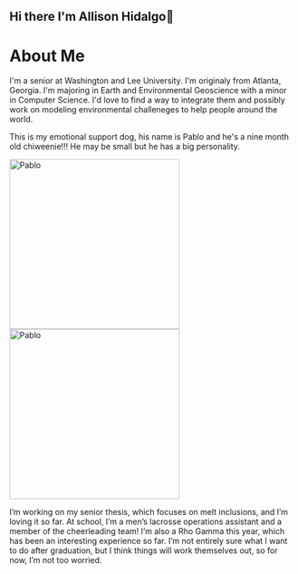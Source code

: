 ## Hi there I'm Allison Hidalgo👋

# About Me
I'm a senior at Washington and Lee University. I'm originaly from Atlanta, Georgia. I'm majoring in Earth and Environmental Geoscience with a minor in Computer Science. I'd love to find a way to integrate them and possibly work on modeling environmental challeneges to help people around the world.

This is my emotional support dog, his name is Pablo and he's a nine month old chiweenie!!! He may be small but he has a big personality. 

<img src="https://github.com/user-attachments/assets/68cb57ba-ab20-4995-b94a-ad1a48accd6a" alt="Pablo" width="300" />
<img src="https://github.com/user-attachments/assets/2091ee1e-3a64-47ca-8972-a8c425be5997" alt="Pablo" width="300" />

I’m working on my senior thesis, which focuses on melt inclusions, and I’m loving it so far. At school, I’m a men’s lacrosse operations assistant and a member of the cheerleading team! I’m also a Rho Gamma this year, which has been an interesting experience so far. I’m not entirely sure what I want to do after graduation, but I think things will work themselves out, so for now, I’m not too worried.

<!--
**allisonhidalgo/allisonhidalgo** is a ✨ _special_ ✨ repository because its `README.md` (this file) appears on your GitHub profile. 

Here are some ideas to get you started:

- 🔭 I’m currently working on ...
- 🌱 I’m currently learning ...
- 👯 I’m looking to collaborate on ...
- 🤔 I’m looking for help with ...
- 💬 Ask me about ...
- 📫 How to reach me: ...
- 😄 Pronouns: ...
- ⚡ Fun fact: ...
-->

